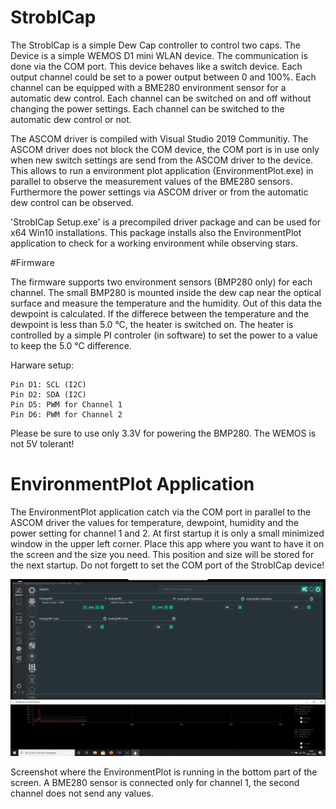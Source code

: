 
# StroblCap
The StroblCap is a simple Dew Cap controller to control two caps.
The Device is a simple WEMOS D1 mini WLAN device. The communication is done 
via the COM port.
This device behaves like a switch device. Each output channel could be set to
a power output between 0 and 100%. Each channel can be equipped with a BME280
environment sensor for a automatic dew control. Each channel can be switched on and 
off without changing the power settings. Each channel can be switched to the automatic
dew control or not.

The ASCOM driver is compiled with Visual Studio 2019 Communitiy. The ASCOM driver does not
block the COM device, the COM port is in use only when new switch settings are send
from the ASCOM driver to the device. This allows to run a environment plot application (EnvironmentPlot.exe) 
in parallel to observe the measurement values of the BME280 sensors. Furthermore the power 
settings via ASCOM driver or from the automatic dew control can be observed.

'StroblCap Setup.exe' is a precompiled driver package and can be used for x64 Win10 installations.
This package installs also the EnvironmentPlot application to check for a working environment while
observing stars.

#Firmware

The firmware supports two environment sensors (BMP280 only) for each channel. The small 
BMP280 is mounted inside the dew cap near the optical surface and measure the temperature and the
humidity. Out of this data the dewpoint is calculated. If the differece between the temperature and
the dewpoint is less than 5.0 °C, the heater is switched on. The heater is controlled by a simple
PI controler (in software) to set the power to a value to keep the 5.0 °C difference.

Harware setup:
```
Pin D1: SCL (I2C)
Pin D2: SDA (I2C)
Pin D5: PWM for Channel 1
Pin D6: PWM for Channel 2
```

Please be sure to use only 3.3V for powering the BMP280. The WEMOS is not 5V tolerant!

# EnvironmentPlot Application

The EnvironmentPlot application catch via the COM port in parallel to the ASCOM driver the values for temperature, 
dewpoint, humidity and the power setting for channel 1 and 2. At first startup it is only a small minimized window in 
the upper left corner. Place this app where you want to have it on the screen and the size you need. 
This position and size will be stored for the next startup. Do not forgett to set the COM port of the StroblCap device!

![Screenshot of running StroblCap controller and N.I.N.A.](https://github.com/stroblhofwarte/StroblCap/blob/main/StroblCap_Screenshot.png)

Screenshot where the EnvironmentPlot is running in the bottom part of the screen. A BME280 sensor is connected only for channel 1, the second channel does not send any values.

